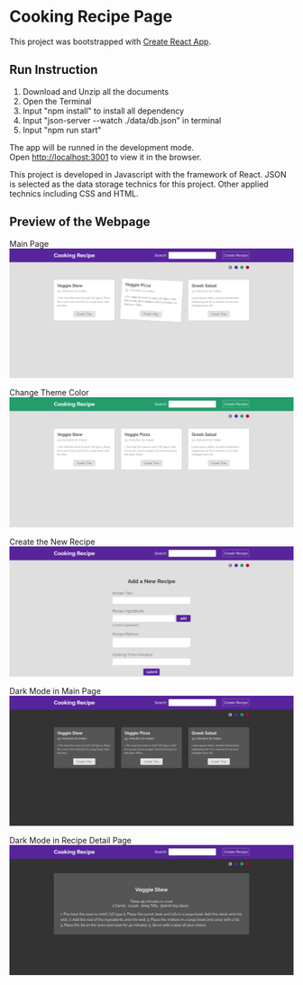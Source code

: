 # Cooking Recipe Page

This project was bootstrapped with [Create React App](https://github.com/facebook/create-react-app).

## Run Instruction

1. Download and Unzip all the documents
2. Open the Terminal
3. Input "npm install" to install all dependency
4. Input "json-server --watch ./data/db.json" in terminal
5. Input "npm run start"

The app will be runned in the development mode.\
Open [http://localhost:3001](http://localhost:3001) to view it in the browser.

This project is developed in Javascript with the framework of React. JSON is selected as the data storage technics for this project. Other applied technics including CSS and HTML.

## Preview of the Webpage
Main Page
![preview1](/public/preview1.png)

Change Theme Color
![preview5](/public/preview5.png)

Create the New Recipe
![preview2](/public/preview2.png)

Dark Mode in Main Page
![preview3](/public/preview3.png)

Dark Mode in Recipe Detail Page
![preview4](/public/preview4.png)

